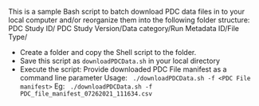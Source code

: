 This is a sample Bash script to batch download PDC data files in to your local computer and/or 
reorganize them into the following folder structure:
PDC Study ID/ PDC Study Version/Data category/Run Metadata ID/File Type/

- Create a folder and copy the Shell script to the folder.
- Save this script as ```downloadPDCData.sh``` in your local directory
- Execute the script: 
    Provide downloaded PDC File manifest as a command line parameter
    Usage: ``` ./downloadPDCData.sh -f <PDC File manifest>```
    Eg:  ``` ./downloadPDCData.sh -f PDC_file_manifest_07262021_111634.csv```